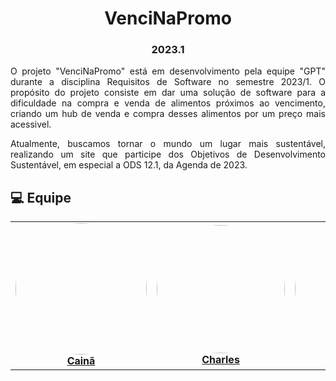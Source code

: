 <h1 align="center"> VenciNaPromo </h1>
<h3 align="center"> 2023.1 </h3>

<p align="justify">
O projeto "VenciNaPromo" está em desenvolvimento pela equipe "GPT" durante a disciplina Requisitos de Software no semestre 2023/1. O propósito do projeto consiste em dar uma solução de software para a dificuldade na compra e venda de alimentos próximos ao vencimento, criando um hub de venda e compra desses alimentos por um preço mais acessivel.</p>

<p align="justify">
Atualmente, buscamos tornar o mundo um lugar mais sustentável, realizando um site que participe dos Objetivos de Desenvolvimento Sustentável, em especial a ODS 12.1, da Agenda de 2023.</p>

## 💻 Equipe <a name="team"></a>

<div>
  <table>
    <tr>
        <td align="center"><a href="https://github.com/freitasc" target="_blank"><img style="border-radius: 50%;" src="https://avatars.githubusercontent.com/u/49414401?v=4" width="210px;"><br /><b>Cainã</b></a><br /><a href="https://github.com/GabriellyAssuncao" target="_blank"></a>
        </td>
        <td align="center"><a href="https://github.com/charles-serafim" target="_blank"><img style="border-radius: 50%;" src="https://avatars.githubusercontent.com/u/75335915?v=4" width="205px;"><br /><b>Charles</b></a><br /><a href="https://github.com/Nicolas-Roberto" target="_blank"></a>
        </td>
        <td align="center"><a href="https://github.com/GabriellyAssuncao" target="_blank"><img style="border-radius: 50%;" src="https://avatars.githubusercontent.com/u/86726332?v=4" width="200px;"><br/><b>Gabrielly</b></a><br /><a href="https://github.com/NyndoND" target="_blank"></a>
        </td>
        <td align="center"><a href="https://github.com/Akaeboshi" target="_blank"><img style="border-radius: 50%;" src="https://avatars.githubusercontent.com/u/70554439?v=4"  width="210px;"><br/><b>Lucas</b></a><br /><a href="" target="_blank"></a>
        </td>
        <td align="center"><a href="https://github.com/sabrinaberno" target="_blank"><img style="border-radius: 50%;" src="https://avatars.githubusercontent.com/u/86732411?v=4"  width="200px;"><br /><b>Sabrina</b></a><br /><a href="https://github.com/TiagoBuson" target="_blank"></a></td>   
    </tr>
  </table>
</div>